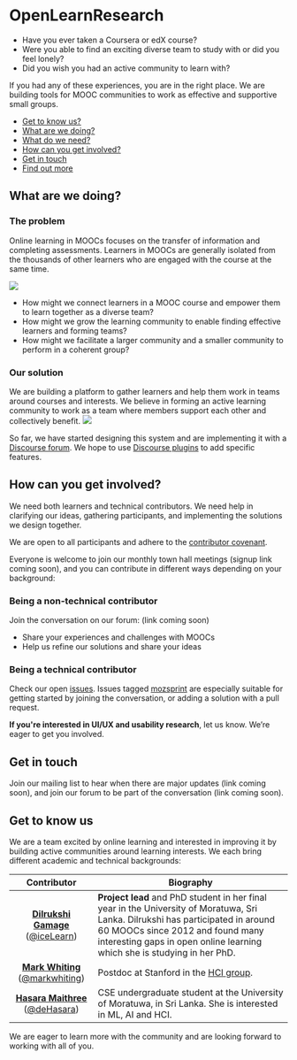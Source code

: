 # OpenLearnResearch


* Have you ever taken a Coursera or edX course? 
* Were you able to find an exciting diverse team to study with or did you feel lonely? 
* Did you wish you had an active community to learn with?

If you had any of these experiences, you are in the right place. We are building tools for MOOC communities to work as effective and supportive small groups.

* [Get to know us?](#get-to-know-us)
* [What are we doing?](#what-are-we-doing)
* [What do we need?](#what-do-we-need)
* [How can you get involved?](#how-can-you-get-involved)
* [Get in touch](#get-in-touch)
* [Find out more](#find-out-more)


## What are we doing?
### The problem 
Online learning in MOOCs focuses on the transfer of information and completing assessments. Learners in MOOCs are generally isolated from the thousands of other learners who are engaged with the course at the same time. 

![](https://user-images.githubusercontent.com/12571844/37924277-fdad5c20-314e-11e8-8824-2340a046b6da.png)

* How might we connect learners in a MOOC course and empower them to learn together as a diverse team? 
* How might we grow the learning community to enable finding effective learners and forming teams? 
* How might we facilitate a larger community and a smaller community to perform in a coherent group?

### Our solution

We are building a platform to gather learners and help them work in teams around courses and interests. We believe in forming an active learning community to work as a team where members support each other and collectively benefit.
![](https://user-images.githubusercontent.com/12571844/37924357-428d1a88-314f-11e8-99f5-bb42101b5b68.png)

So far, we have started designing this system and are implementing it with a [Discourse forum](https://www.discourse.org). We hope to use [Discourse plugins](https://meta.discourse.org/t/beginners-guide-to-creating-discourse-plugins-part-1/30515) to add specific features.

## How can you get involved?
We need both learners and technical contributors. We need help in clarifying our ideas, gathering participants, and implementing the solutions we design together.

We are open to all participants and adhere to the [contributor covenant](https://github.com/iceLearn/Openlearnresearch/blob/master/CODE_OF_CONDUCT.md).

Everyone is welcome to join our monthly town hall meetings (signup link coming soon), and you can contribute in different ways depending on your background:

### Being a non-technical contributor
Join the conversation on our forum: (link coming soon)

* Share your experiences and challenges with MOOCs
* Help us refine our solutions and share your ideas

### Being a technical contributor
Check our open [issues](https://github.com/iceLearn/Openlearnresearch/issues). Issues tagged [mozsprint](https://github.com/iceLearn/Openlearnresearch/issues?utf8=✓&q=is%3Aopen+is%3Aissue+label%3Amozsprint+) are especially suitable for getting started by joining the conversation, or adding a solution with a pull request.

**If you're interested in UI/UX and usability research**, let us know. We’re eager to get you involved.

## Get in touch
Join our mailing list to hear when there are major updates (link coming soon), and join our forum to be part of the conversation (link coming soon).  

## Get to know us
We are a team excited by online learning and interested in improving it by building active communities around learning interests. We each bring different academic and technical backgrounds: 

| Contributor | Biography |
|:---:|---|
| **[Dilrukshi Gamage](http://www.dilrukshigamage.com)** ([@iceLearn](https://github.com/iceLearn)) | **Project lead** and PhD student in her final year in the University of Moratuwa, Sri Lanka. Dilrukshi has participated in around 60 MOOCs since 2012 and found many interesting gaps in open online learning which she is studying in her PhD. |
| **[Mark Whiting](http://whiting.me)** ([@markwhiting](https://github.com/markwhiting)) | Postdoc at Stanford in the [HCI group](http://hci.stanford.edu). |
| **[Hasara Maithree](https://www.linkedin.com/in/hasara-maithree/)** ([@deHasara](https://github.com/deHasara)) | CSE undergraduate student at the University of Moratuwa, in Sri Lanka. She is interested in ML, AI and HCI. |

We are eager to learn more with the community and are looking forward to working with all of you.
